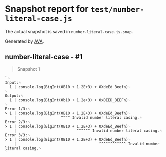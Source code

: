 # Snapshot report for `test/number-literal-case.js`

The actual snapshot is saved in `number-literal-case.js.snap`.

Generated by [AVA](https://avajs.dev).

## number-literal-case - #1

> Snapshot 1

    `␊
    Input:␊
      1 | console.log(BigInt(0B10 + 1.2E+3) + 0XdeEd_Beefn)␊
    ␊
    Output:␊
      1 | console.log(BigInt(0b10 + 1.2e+3) + 0xDEED_BEEFn)␊
    ␊
    Error 1/3:␊
    > 1 | console.log(BigInt(0B10 + 1.2E+3) + 0XdeEd_Beefn)␊
        |                    ^^^^ Invalid number literal casing.␊
    Error 2/3:␊
    > 1 | console.log(BigInt(0B10 + 1.2E+3) + 0XdeEd_Beefn)␊
        |                           ^^^^^^ Invalid number literal casing.␊
    Error 3/3:␊
    > 1 | console.log(BigInt(0B10 + 1.2E+3) + 0XdeEd_Beefn)␊
        |                                     ^^^^^^^^^^^^ Invalid number literal casing.␊
    `
